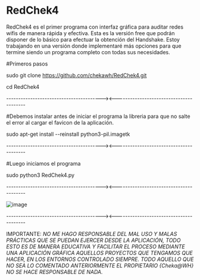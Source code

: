 # RedChek4
RedChek4 es el primer programa con interfaz gráfica para auditar redes wifis de manera rápida y efectiva. Esta es la versión free que podrán disponer de lo básico para efectuar la obtención del Handshake. Estoy trabajando en una versión donde implementaré más opciones para que termine siendo un programa completo con todas sus necesidades.

#Primeros pasos

sudo git clone https://github.com/chekawh/RedChek4.git

cd RedChek4

----------------------------------------><----------------------------------------

#Debemos instalar antes de iniciar el programa la libreria para que no salte el error al cargar el favicon de la aplicación.

sudo apt-get install --reinstall python3-pil.imagetk


----------------------------------------><----------------------------------------


#Luego iniciamos el programa

sudo python3 RedChek4.py

----------------------------------------><----------------------------------------


![image](https://user-images.githubusercontent.com/45906536/235546406-4557189c-7002-4e5a-92c0-68415592084f.png)


----------------------------------------><----------------------------------------


IMPORTANTE: *NO ME HAGO RESPONSABLE DEL MAL USO Y MALAS PRÁCTICAS QUE SE PUEDAN EJERCER DESDE LA APLICACIÓN, TODO ESTO ES DE MANERA EDUCATIVA Y FACILITAR EL PROCESO MEDIANTE UNA APLICACIÓN GRÁFICA AQUELLOS PROYECTOS QUE TENGAMOS QUE HACER, EN LOS ENTORNOS CONTROLADO SIEMPRE. TODO AQUELLO QUE NO SEA LO COMENTADO ANTERIORMENTE EL PROPIETARIO  {Cheka@WH} NO SE HACE RESPONSABLE DE NADA.*
